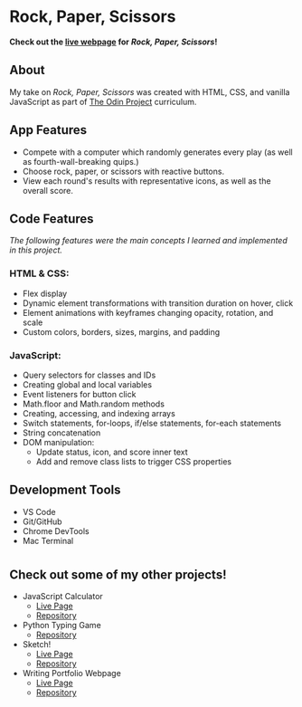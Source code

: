 # Rock, Paper, Scissors
**Check out the [live webpage](https://olkone.github.io/rock-paper-scissors/) for *Rock, Paper, Scissors*!**

## About
My take on *Rock, Paper, Scissors* was created with HTML, CSS, and vanilla JavaScript as part of [The Odin Project](https://www.theodinproject.com/) curriculum.

## App Features
* Compete with a computer which randomly generates every play (as well as fourth-wall-breaking quips.)
* Choose rock, paper, or scissors with reactive buttons.
* View each round's results with representative icons, as well as the overall score.


## Code Features
*The following features were the main concepts I learned and implemented in this project.*

### HTML & CSS:

* Flex display
* Dynamic element transformations with transition duration on hover, click
* Element animations with keyframes changing opacity, rotation, and scale
* Custom colors, borders, sizes, margins, and padding

### JavaScript:
* Query selectors for classes and IDs
* Creating global and local variables
* Event listeners for button click
* Math.floor and Math.random methods
* Creating, accessing, and indexing arrays
* Switch statements, for-loops, if/else statements, for-each statements
* String concatenation
* DOM manipulation:
    * Update status, icon, and score inner text
    * Add and remove class lists to trigger CSS properties

## Development Tools
* VS Code
* Git/GitHub
* Chrome DevTools
* Mac Terminal

# 
## Check out some of my other projects!
* JavaScript Calculator
   * [Live Page](https://olkone.github.io/calculator/)
   * [Repository](https://github.com/olkone/calculator)
* Python Typing Game
    * [Repository](https://github.com/olkone/typing-game)
* Sketch!
    * [Live Page](https://olkone.github.io/sketch/)
    * [Repository](https://github.com/olkone/sketch/)
* Writing Portfolio Webpage
    * [Live Page](https://olkone.github.io/writing-portfolio/)
    * [Repository](https://github.com/olkone/writing-portfolio)
